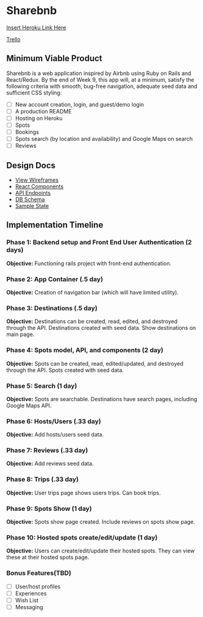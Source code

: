# Sharebnb

[Insert Heroku Link Here](https://id.heroku.com/login)

[Trello](https://trello.com/b/bAlvQnD5/airbnb-clone-think-of-new-name)

## Minimum Viable Product

Sharebnb is a web application inspired by Airbnb using Ruby on Rails and React/Redux. By the end of Week 9, this app will, at a minimum, satisfy the following criteria with smooth, bug-free navigation, adequate seed data and sufficient CSS styling:

- [ ] New account creation, login, and guest/demo login
- [ ] A production README
- [ ] Hosting on Heroku
- [ ] Spots
- [ ] Bookings
- [ ] Spots search (by location and availability) and Google Maps on search
- [ ] Reviews

## Design Docs
* [View Wireframes](wireframes)
* [React Components](./component-hierarchy.md)
* [API Endpoints](./api-endpoints.md)
* [DB Schema](./schema.md)
* [Sample State](./sample-state.md)

## Implementation Timeline

### Phase 1: Backend setup and Front End User Authentication (2 days)

**Objective:** Functioning rails project with front-end authentication.

### Phase 2: App Container (.5 day)

**Objective:** Creation of navigation bar (which will have limited utility).

### Phase 3: Destinations (.5 day)

**Objective:** Destinations can be created, read, edited, and destroyed through the API. Destinations created with seed data. Show destinations on main page.

### Phase 4: Spots model, API, and components (2 day)

**Objective:** Spots can be created, read, edited/updated, and destroyed through the API. Spots created with seed data.

### Phase 5: Search (1 day)

**Objective:** Spots are searchable. Destinations have search pages, including Google Maps API.

### Phase 6: Hosts/Users (.33 day)

**Objective:** Add hosts/users seed data.

### Phase 7: Reviews (.33 day)

**Objective:** Add reviews seed data.

### Phase 8: Trips (.33 day)

**Objective:** User trips page shows users trips. Can book trips.

### Phase 9: Spots Show (1 day)

**Objective:** Spots show page created. Include reviews on spots show page.

### Phase 10: Hosted spots create/edit/update (1 day)

**Objective:** Users can create/edit/update their hosted spots. They can view these at their hosted spots page.

### Bonus Features(TBD)

- [ ] User/host profiles
- [ ] Experiences
- [ ] Wish List
- [ ] Messaging
